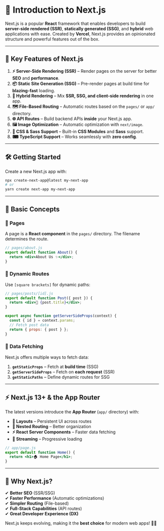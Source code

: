 # 🚀 Introduction to Next.js  

Next.js is a popular **React** framework that enables developers to build **server-side rendered (SSR)**, **statically generated (SSG)**, and **hybrid** web applications with ease. Created by **Vercel**, Next.js provides an opinionated structure and powerful features out of the box.  

---

## 🔑 **Key Features of Next.js**  

1. **⚡ Server-Side Rendering (SSR)** – Render pages on the server for better **SEO** and **performance**.  
2. **📦 Static Site Generation (SSG)** – Pre-render pages at build time for **blazing-fast** loading.  
3. **🔄 Hybrid Rendering** – Mix **SSR, SSG, and client-side rendering** in one app.  
4. **🗺️ File-Based Routing** – Automatic routes based on the `pages/` or `app/` directory.  
5. **🌐 API Routes** – Build backend APIs **inside** your Next.js app.  
6. **🖼️ Image Optimization** – Automatic optimization with `next/image`.  
7. **🎨 CSS & Sass Support** – Built-in **CSS Modules** and **Sass** support.  
8. **⌨ TypeScript Support** – Works seamlessly with **zero config**.  

---

## 🛠 **Getting Started**  

Create a new Next.js app with:  

```bash
npx create-next-app@latest my-next-app
# or
yarn create next-app my-next-app
```

---

## 📖 **Basic Concepts**  

### 📄 **Pages**  
A page is a **React component** in the `pages/` directory. The filename determines the route.  

```jsx
// pages/about.js
export default function About() {
  return <div>About Us ✨</div>;
}
```

### 🔗 **Dynamic Routes**  
Use `[square brackets]` for dynamic paths:  

```jsx
// pages/posts/[id].js
export default function Post({ post }) {
  return <div>📄 {post.title}</div>;
}

export async function getServerSideProps(context) {
  const { id } = context.params;
  // Fetch post data
  return { props: { post } };
}
```

### 📡 **Data Fetching**  
Next.js offers multiple ways to fetch data:  

1. **`getStaticProps`** – Fetch at **build time** (SSG)  
2. **`getServerSideProps`** – Fetch on **each request** (SSR)  
3. **`getStaticPaths`** – Define dynamic routes for SSG  

---

## ⚡ **Next.js 13+ & the App Router**  

The latest versions introduce the **App Router** (`app/` directory) with:  

- **📐 Layouts** – Persistent UI across routes  
- **🔗 Nested Routing** – Better organization  
- **⚡ React Server Components** – Faster data fetching  
- **🌊 Streaming** – Progressive loading  

```jsx
// app/page.js
export default function Home() {
  return <h1>🏠 Home Page</h1>;
}
```

---

## 🎯 **Why Next.js?**  
✔ **Better SEO** (SSR/SSG)  
✔ **Faster Performance** (Automatic optimizations)  
✔ **Simpler Routing** (File-based)  
✔ **Full-Stack Capabilities** (API routes)  
✔ **Great Developer Experience (DX)**  

Next.js keeps evolving, making it the **best choice** for modern web apps! 🚀🔥